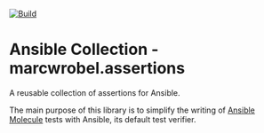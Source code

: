 [![Build](https://github.com/marcwrobel/ansible-collection-assertions/workflows/CI/badge.svg)](https://github.com/marcwrobel/ansible-collection-assertions/actions)

# Ansible Collection - marcwrobel.assertions

A reusable collection of assertions for Ansible.

The main purpose of this library is to simplify the writing of [Ansible Molecule](https://github.com/ansible-community/molecule)
tests with Ansible, its default test verifier.
